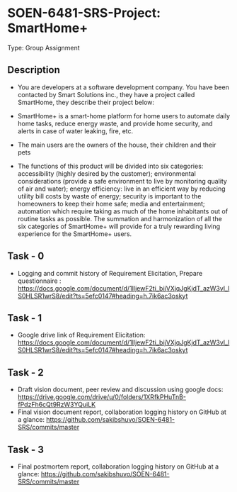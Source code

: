# SOEN-6481-SRS-Project: SmartHome+
Type: Group Assignment

## Description
- You are developers at a software development company. You have been contacted by Smart Solutions inc., they have a project called SmartHome, they describe their project below:

- SmartHome+ is a smart-home platform for home users to automate daily home tasks,  reduce energy waste,  and provide home security, and alerts in case of water leaking, fire, etc.
- The main users are the owners of the house, their children and their pets
- The functions of this product will be divided into six categories: accessibility (highly desired by the customer); environmental considerations (provide a safe environment to live by monitoring quality of air and water); energy efficiency: live in an efficient way by reducing utility bill costs by waste of energy; security is important to the homeowners to keep their home safe; media and entertainment; automation which require taking as much of the home inhabitants out of routine tasks as possible.  The summation and harmonization of all the six categories of SmartHome+ will provide for a truly rewarding living experience for the SmartHome+ users.

## Task - 0
- Logging and commit history of Requirement Elicitation, Prepare questionnaire : https://docs.google.com/document/d/1IljewF2ti_bijVXjqJgKjdT_azW3vl_lS0HLSR1wrS8/edit?ts=5efc0147#heading=h.7ik6ac3oskyt

## Task - 1
- Google drive link of Requirement Elicitation: https://docs.google.com/document/d/1IljewF2ti_bijVXjqJgKjdT_azW3vl_lS0HLSR1wrS8/edit?ts=5efc0147#heading=h.7ik6ac3oskyt
 
## Task - 2
- Draft vision document, peer review and discussion using google docs: https://drive.google.com/drive/u/0/folders/1XRfkPHuTnB-fPdzFh6cQt9RzW3YQuiLK
- Final vision document report, collaboration logging history on GitHub at a glance:
https://github.com/sakibshuvo/SOEN-6481-SRS/commits/master

## Task - 3
- Final postmortem report, collaboration logging history on GitHub at a glance:
https://github.com/sakibshuvo/SOEN-6481-SRS/commits/master
